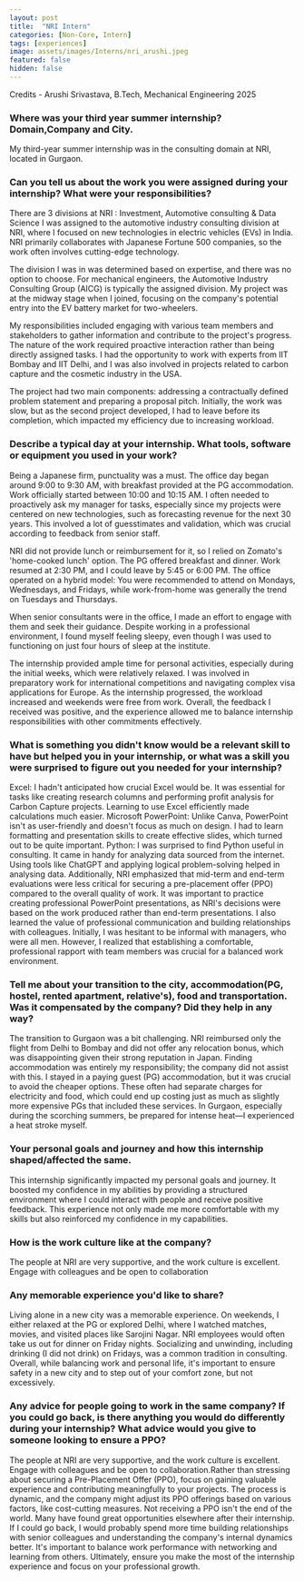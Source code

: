 ```yaml
---
layout: post
title:  "NRI Intern"
categories: [Non-Core, Intern]
tags: [experiences]
image: assets/images/Interns/nri_arushi.jpeg
featured: false
hidden: false
---
```


Credits - Arushi Srivastava, B.Tech, Mechanical Engineering 2025

### Where was your third year summer internship? Domain,Company and City.
My third-year summer internship was in the consulting domain at NRI, located in Gurgaon.

### Can you tell us about the work you were assigned during your internship? What were your responsibilities?
There are 3 divisions at NRI : Investment, Automotive consulting & Data Science
I was assigned to the automotive industry consulting division at NRI, where I focused on new technologies in electric vehicles (EVs) in India. NRI primarily collaborates with Japanese Fortune 500 companies, so the work often involves cutting-edge technology. 

The division I was in was determined based on expertise, and there was no option to choose. For mechanical engineers, the Automotive Industry Consulting Group (AICG) is typically the assigned division. My project was at the midway stage when I joined, focusing on the company's potential entry into the EV battery market for two-wheelers.

My responsibilities included engaging with various team members and stakeholders to gather information and contribute to the project's progress. The nature of the work required proactive interaction rather than being directly assigned tasks. I had the opportunity to work with experts from IIT Bombay and IIT Delhi, and I was also involved in projects related to carbon capture and the cosmetic industry in the USA.

The project had two main components: addressing a contractually defined problem statement and preparing a proposal pitch. Initially, the work was slow, but as the second project developed, I had to leave before its completion, which impacted my efficiency due to increasing workload.

### Describe a typical day at your internship. What tools, software or equipment you used in your work?
Being a Japanese firm, punctuality was a must. The office day began around 9:00 to 9:30 AM, with breakfast provided at the PG accommodation. Work officially started between 10:00 and 10:15 AM. I often needed to proactively ask my manager for tasks, especially since my projects were centered on new technologies, such as forecasting revenue for the next 30 years. This involved a lot of guesstimates and validation, which was crucial according to feedback from senior staff.

NRI did not provide lunch or reimbursement for it, so I relied on Zomato's 'home-cooked lunch' option. The PG offered breakfast and dinner. Work resumed at 2:30 PM, and I could leave by 5:45 or 6:00 PM. The office operated on a hybrid model: You were recommended to attend on Mondays, Wednesdays, and Fridays, while work-from-home was generally the trend on Tuesdays and Thursdays. 

When senior consultants were in the office, I made an effort to engage with them and seek their guidance. Despite working in a professional environment, I found myself feeling sleepy, even though I was used to functioning on just four hours of sleep at the institute.

The internship provided ample time for personal activities, especially during the initial weeks, which were relatively relaxed. I was involved in preparatory work for international competitions and navigating complex visa applications for Europe. As the internship progressed, the workload increased and weekends were free from work. Overall, the feedback I received was positive, and the experience allowed me to balance internship responsibilities with other commitments effectively.

### What is something you didn't know would be a relevant skill to have but helped you in your internship, or what was a skill you were surprised to figure out you needed for your internship?
Excel: I hadn't anticipated how crucial Excel would be. It was essential for tasks like creating research columns and performing profit analysis for Carbon Capture projects. Learning to use Excel efficiently made calculations much easier.
Microsoft PowerPoint: Unlike Canva, PowerPoint isn't as user-friendly and doesn't focus as much on design. I had to learn formatting and presentation skills to create effective slides, which turned out to be quite important.
Python: I was surprised to find Python useful in consulting. It came in handy for analyzing data sourced from the internet. Using tools like ChatGPT and applying logical problem-solving helped in analysing data.
Additionally, NRI emphasized that mid-term and end-term evaluations were less critical for securing a pre-placement offer (PPO) compared to the overall quality of work. It was important to practice creating professional PowerPoint presentations, as NRI's decisions were based on the work produced rather than end-term presentations.
I also learned the value of professional communication and building relationships with colleagues. Initially, I was hesitant to be informal with managers, who were all men. However, I realized that establishing a comfortable, professional rapport with team members was crucial for a balanced work environment.

### Tell me about your transition to the city, accommodation(PG, hostel, rented apartment, relative's), food and transportation. Was it compensated by the company? Did they help in any way? 
The transition to Gurgaon was a bit challenging. NRI reimbursed only the flight from Delhi to Bombay and did not offer any relocation bonus, which was disappointing given their strong reputation in Japan. Finding accommodation was entirely my responsibility; the company did not assist with this.
I stayed in a paying guest (PG) accommodation, but it was crucial to avoid the cheaper options. These often had separate charges for electricity and food, which could end up costing just as much as slightly more expensive PGs that included these services. In Gurgaon, especially during the scorching summers, be prepared for intense heat—I experienced a heat stroke myself.

### Your personal goals and journey and how this internship shaped/affected the same.
This internship significantly impacted my personal goals and journey. It boosted my confidence in my abilities by providing a structured environment where I could interact with people and receive positive feedback. This experience not only made me more comfortable with my skills but also reinforced my confidence in my capabilities.

### How is the work culture like at the company? 
The people at NRI are very supportive, and the work culture is excellent. Engage with colleagues and be open to collaboration

### Any memorable experience you'd like to share? 
Living alone in a new city was a memorable experience. On weekends, I either relaxed at the PG or explored Delhi, where I watched matches, movies, and visited places like Sarojini Nagar. NRI employees would often take us out for dinner on Friday nights. Socializing and unwinding, including drinking (I did not drink) on Fridays, was a common tradition in consulting.
Overall, while balancing work and personal life, it's important to ensure safety in a new city and to step out of your comfort zone, but not excessively.

### Any advice for people going to work in the same company? If you could go back, is there anything you would do differently during your internship? What advice would you give to someone looking to ensure a PPO?
The people at NRI are very supportive, and the work culture is excellent. Engage with colleagues and be open to collaboration.Rather than stressing about securing a Pre-Placement Offer (PPO), focus on gaining valuable experience and contributing meaningfully to your projects. The process is dynamic, and the company might adjust its PPO offerings based on various factors, like cost-cutting measures. Not receiving a PPO isn't the end of the world. Many have found great opportunities elsewhere after their internship.
If I could go back, I would probably spend more time building relationships with senior colleagues and understanding the company's internal dynamics better. It's important to balance work performance with networking and learning from others.
Ultimately, ensure you make the most of the internship experience and focus on your professional growth.